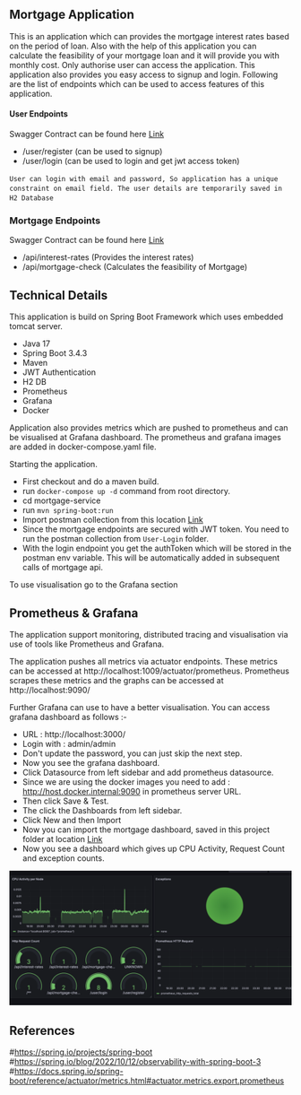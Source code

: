 ## Mortgage Application
This is an application which can provides the mortgage interest rates based on the period of loan. 
Also with the help of this application you can calculate the feasibility of your mortgage loan and it will provide you with monthly cost.
Only authorise user can access the application. This application also provides you easy access to signup and login.
Following are the list of endpoints which can be used to access features of this application.

#### User Endpoints
Swagger Contract can be found here [Link](./mortgage-contract/src/main/resources/app-user-contract.yaml)

- /user/register (can be used to signup)
- /user/login (can be used to login and get jwt access token)

`User can login with email and password, So application has a unique constraint on email field. The user details are temporarily saved in H2 Database`

### Mortgage Endpoints 
Swagger Contract can be found here [Link](./mortgage-contract/src/main/resources/mortgage-contract.yaml)
 
- /api/interest-rates (Provides the interest rates)
- /api/mortgage-check (Calculates the feasibility of Mortgage)


## Technical Details
This application is build on Spring Boot Framework which uses embedded tomcat server. 
- Java 17
- Spring Boot 3.4.3
- Maven
- JWT Authentication
- H2 DB
- Prometheus
- Grafana
- Docker

Application also provides metrics which are pushed to prometheus and can be visualised at Grafana dashboard.
The prometheus and grafana images are added in docker-compose.yaml file.


Starting the application.
- First checkout and do a maven build. 
- run `docker-compose up -d` command from root directory.
- cd mortgage-service
- run `mvn spring-boot:run`
- Import postman collection from this location [Link](./postman/Mortgage-API.postman_collection.json)
- Since the mortgage endpoints are secured with JWT token. You need to run the postman collection from `User-Login` folder.
- With the login endpoint you get the authToken which will be stored in the postman env variable. This will be automatically added in subsequent calls of mortgage api.

To use visualisation go to the Grafana section


## Prometheus & Grafana
The application support monitoring, distributed tracing and visualisation via use of tools like Prometheus and Grafana. 

The application pushes all metrics via actuator endpoints. These metrics can be accessed at http://localhost:1009/actuator/prometheus. 
Prometheus scrapes these metrics and the graphs can be accessed at http://localhost:9090/


Further Grafana can use to have a better visualisation. You can access grafana dashboard as follows :-  

- URL : http://localhost:3000/
- Login with : admin/admin
- Don't update the password, you can just skip the next step.
- Now you see the grafana dashboard.
- Click Datasource from left sidebar and add prometheus datasource.
- Since we are using the docker images you need to add : http://host.docker.internal:9090 in prometheus server URL.
- Then click Save & Test.
- The click the Dashboards from left sidebar.
- Click New and then Import
- Now you can import the mortgage dashboard, saved in this project folder at location [Link](./dashboards/Mortgage%20Dashboard-1741783492490.json)
- Now you see a dashboard which gives up CPU Activity, Request Count and exception counts.

![img.png](dashboards/img.png)

## References
#https://spring.io/projects/spring-boot
#https://spring.io/blog/2022/10/12/observability-with-spring-boot-3
#https://docs.spring.io/spring-boot/reference/actuator/metrics.html#actuator.metrics.export.prometheus
